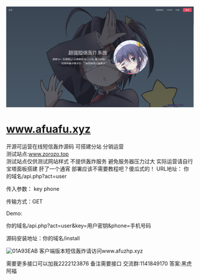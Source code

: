 ![image](https://raw.githubusercontent.com/492958301/www.afuafu.xyz/main/%E9%A6%96%E9%A1%B5.png)  
# www.afuafu.xyz  
开源可运营在线短信轰炸源码 可搭建分站 分销运营  
测试站点:www.zorozo.top  
测试站点仅供测试网站样式 不提供轰炸服务 避免服务器压力过大 实际运营请自行宝塔面板搭建
肝了一个通宵 部署应该不需要教程吧？傻瓜式的！
URL地址： 你的域名/api.php?act=user  

传入参数： key phone  

传输方式：GET  

Demo:  

你的域名/api.php?act=user&key=用户密钥&phone=手机号码  

源码安装地址：你的域名/install  

![01A93EAB](https://user-images.githubusercontent.com/83250450/163652472-42009ec7-51c6-49f6-878d-dfce0dcc271e.png)
客户端版本短信轰炸请访问www.afuzhp.xyz

需要更多接口可以加我2222123876 备注需要接口
交流群:1141849170 答案:黑虎阿福 
